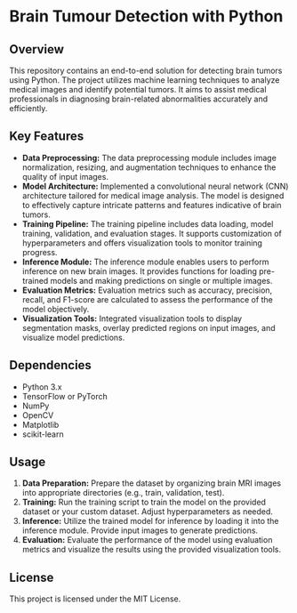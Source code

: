 # Brain Tumour Detection with Python

## Overview
This repository contains an end-to-end solution for detecting brain tumors using Python. The project utilizes machine learning techniques to analyze medical images and identify potential tumors. It aims to assist medical professionals in diagnosing brain-related abnormalities accurately and efficiently.

## Key Features
- **Data Preprocessing:** The data preprocessing module includes image normalization, resizing, and augmentation techniques to enhance the quality of input images.
- **Model Architecture:** Implemented a convolutional neural network (CNN) architecture tailored for medical image analysis. The model is designed to effectively capture intricate patterns and features indicative of brain tumors.
- **Training Pipeline:** The training pipeline includes data loading, model training, validation, and evaluation stages. It supports customization of hyperparameters and offers visualization tools to monitor training progress.
- **Inference Module:** The inference module enables users to perform inference on new brain images. It provides functions for loading pre-trained models and making predictions on single or multiple images.
- **Evaluation Metrics:** Evaluation metrics such as accuracy, precision, recall, and F1-score are calculated to assess the performance of the model objectively.
- **Visualization Tools:** Integrated visualization tools to display segmentation masks, overlay predicted regions on input images, and visualize model predictions.

## Dependencies
- Python 3.x
- TensorFlow or PyTorch
- NumPy
- OpenCV
- Matplotlib
- scikit-learn

## Usage
1. **Data Preparation:** Prepare the dataset by organizing brain MRI images into appropriate directories (e.g., train, validation, test).
2. **Training:** Run the training script to train the model on the provided dataset or your custom dataset. Adjust hyperparameters as needed.
3. **Inference:** Utilize the trained model for inference by loading it into the inference module. Provide input images to generate predictions.
4. **Evaluation:** Evaluate the performance of the model using evaluation metrics and visualize the results using the provided visualization tools.

## License
This project is licensed under the MIT License.
